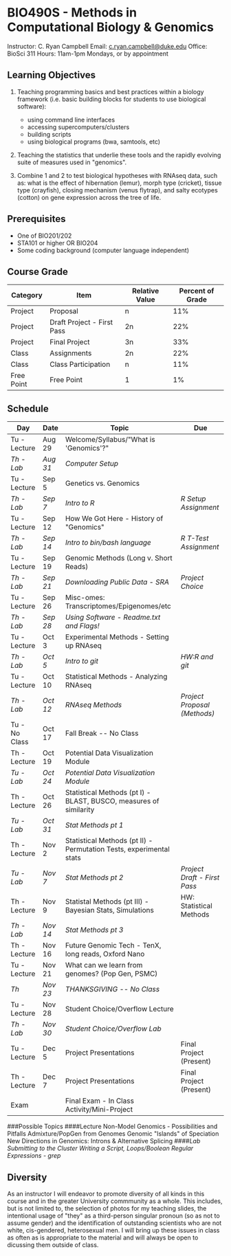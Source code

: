 # BIO490S - Methods in Computational Biology & Genomics

Instructor: C. Ryan Campbell
Email: [c.ryan.campbell@duke.edu](c.ryan.campbell@duke.edu)
Office: BioSci 311
Hours: 11am-1pm Mondays, or by appointment

## Learning Objectives			
1. Teaching programming basics and best practices within a biology framework (i.e. basic building blocks for students to use biological software):
	* using command line interfaces
	* accessing supercomputers/clusters
	* building scripts
	* using biological programs (bwa, samtools, etc)

2. Teaching the statistics that underlie these tools and the rapidly evolving suite of measures used in "genomics".

3. Combine 1 and 2 to test biological hypotheses with RNAseq data, such as: what is the effect of hibernation (lemur), morph type (cricket), tissue type (crayfish), closing mechanism (venus flytrap), and salty ecotypes (cotton) on gene expression across the tree of life.

## Prerequisites
- One of BIO201/202
- STA101 or higher OR BIO204
- Some coding background (computer language independent)

## Course Grade
|Category|Item|Relative Value|Percent of Grade|
|--------|----|-------|----------------|
|Project|Proposal|n|11%|
|Project|Draft Project - First Pass|2n|22%|
|Project|Final Project|3n|33%|
|Class|Assignments|2n|22%|
|Class|Class Participation|n|11%|
|Free Point|Free Point|1|1%|

## Schedule
|Day|Date|Topic|Due|
|-------------|---------------|-----------------------------------------------------|-------------|
|Tu - Lecture|Aug 29|Welcome/Syllabus/"What is 'Genomics'?"||
|_Th - Lab_|_Aug 31_|_Computer Setup_||
|Tu - Lecture|Sep 5|Genetics vs. Genomics||
|_Th - Lab_|_Sep 7_|_Intro to R_|_R Setup Assignment_|
|Tu - Lecture|Sep 12|How We Got Here - History of "Genomics"||
|_Th - Lab_|_Sep 14_|_Intro to bin/bash language_|_R T-Test Assignment_|
|Tu - Lecture|Sep 19|Genomic Methods (Long v. Short Reads)||
|_Th - Lab_|_Sep 21_|_Downloading Public Data - SRA_|_Project Choice_|
|Tu - Lecture|Sep 26|Misc-omes: Transcriptomes/Epigenomes/etc||
|_Th - Lab_|_Sep 28_|_Using Software - Readme.txt and Flags!_||
|Tu - Lecture|Oct 3|Experimental Methods - Setting up RNAseq||
|_Th - Lab_|_Oct 5_|_Intro to git_|_HW:R and git_|
|Tu - Lecture|Oct 10|Statistical Methods - Analyzing RNAseq||
|_Th - Lab_|_Oct 12_|_RNAseq Methods_|_Project Proposal (Methods)_|
|Tu - No Class|Oct 17|Fall Break -- No Class||
|Th - Lecture|Oct 19|Potential Data Visualization Module||
|_Tu - Lab_|_Oct 24_|_Potential Data Visualization Module_||
|Th - Lecture|Oct 26|Statistical Methods (pt I) - BLAST, BUSCO, measures of similarity||
|_Tu - Lab_|_Oct 31_|_Stat Methods pt 1_||
|Th - Lecture|Nov 2|Statistical Methods (pt II) - Permutation Tests, experimental stats||
|_Tu - Lab_|_Nov 7_|_Stat Methods pt 2_|_Project Draft - First Pass_|
|Th - Lecture|Nov 9|Statistal Methods (pt III) - Bayesian Stats, Simulations|HW: Statistical Methods|
|_Th - Lab_|_Nov 14_|_Stat Methods pt 3_||
|Th - Lecture|Nov 16|Future Genomic Tech - TenX, long reads, Oxford Nano||
|Tu - Lecture|Nov 21|What can we learn from genomes? (Pop Gen, PSMC)||
|_Th_|_Nov 23_|_THANKSGIVING -- No Class_||
|Tu - Lecture|Nov 28|Student Choice/Overflow Lecture||
|_Th - Lab_|_Nov 30_|_Student Choice/Overflow Lab_||
|Tu - Lecture|Dec 5|Project Presentations|Final Project (Present)|
|Th - Lecture|Dec 7|Project Presentations|Final Project (Present)|
|Exam| |Final Exam - In Class Activity/Mini-Project||

###Possible Topics
####Lecture
Non-Model Genomics - Possibilities and Pitfalls
Admixture/PopGen from Genomes
Genomic "Islands" of Speciation
New Directions in Genomics: Introns & Alternative Splicing
####_Lab_
_Submitting to the Cluster_
_Writing a Script, Loops/Boolean_
_Regular Expressions - grep_


## Diversity
As an instructor I will endeavor to promote diversity of all kinds in this course and in the greater University commmunity as a whole. This includes, but is not limited to, the selection of photos for my teaching slides, the intentional usage of "they" as a third-person singular pronoun (so as not to assume gender) and the identification of outstanding scientists who are not white, cis-gendered, heterosexual men. I will bring up these issues in class as often as is appropriate to the material and will always be open to dicussing them outside of class.